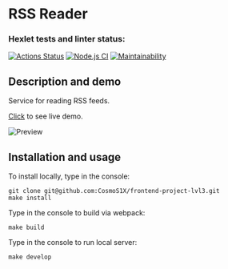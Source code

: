 # RSS Reader

### Hexlet tests and linter status:
[![Actions Status](https://github.com/CosmoS1X/frontend-project-lvl3/workflows/hexlet-check/badge.svg)](https://github.com/CosmoS1X/frontend-project-lvl3/actions)
[![Node.js CI](https://github.com/CosmoS1X/frontend-project-lvl3/actions/workflows/node.js.yml/badge.svg)](https://github.com/CosmoS1X/frontend-project-lvl3/actions/workflows/node.js.yml)
[![Maintainability](https://api.codeclimate.com/v1/badges/62bd471c2c86134a6ea1/maintainability)](https://codeclimate.com/github/CosmoS1X/frontend-project-lvl3/maintainability)

## Description and demo

Service for reading RSS feeds. 

[Click](https://frontend-project-lvl3-two-weld.vercel.app/) to see live demo.

![Preview](https://i114.fastpic.ru/big/2021/0605/b3/e7e4ea6dca0284e9570232bdad606ab3.png)

## Installation and usage

To install locally, type in the console:

    git clone git@github.com:CosmoS1X/frontend-project-lvl3.git
    make install
    
Type in the console to build via webpack:

    make build
    
Type in the console to run local server:

    make develop
